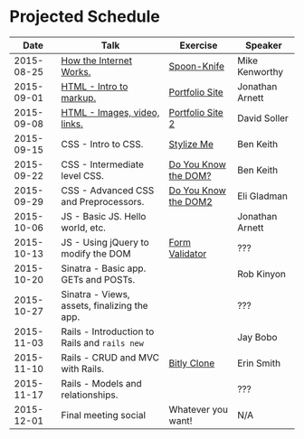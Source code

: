 # Projected Schedule

| Date       | Talk                                                                       | Exercise                                                          | Speaker           |
|------------|----------------------------------------------------------------------------|-------------------------------------------------------------------|-------------------|
| 2015-08-25 | [How the Internet Works.](https://goo.gl/ZMyDFT)                           | [Spoon-Knife](https://github.com/CWDG/Spoon-Knife)                | Mike Kenworthy    |
| 2015-09-01 | [HTML - Intro to markup.](https://github.com/j3rn/j3rn.github.io)          | [Portfolio Site](https://github.com/CWDG/portfolio-site)          | Jonathan Arnett   |
| 2015-09-08 | [HTML - Images, video, links.](https://github.com/3ygun/portfolio-site-2)  | [Portfolio Site 2](https://github.com/CWDG/portfolio-site-2)      | David Soller      |
| 2015-09-15 | CSS - Intro to CSS.                                                        | [Stylize Me](https://github.com/CWDG/stylize-me)                  | Ben Keith         |
| 2015-09-22 | CSS - Intermediate level CSS.                                              | [Do You Know the DOM?](https://github.com/CWDG/DoYouKnowTheDOM)   | Ben Keith         |
| 2015-09-29 | CSS - Advanced CSS and Preprocessors.                                      | [Do You Know the DOM2](https://github.com/CWDG/DoYouKnowTheDom2)  | Eli Gladman       |
| 2015-10-06 | JS - Basic JS. Hello world, etc.                                           |                                                                   | Jonathan Arnett   |
| 2015-10-13 | JS - Using jQuery to modify the DOM                                        | [Form Validator](https://github.com/CWDG/FormValidator)           | ???               |
| 2015-10-20 | Sinatra - Basic app. GETs and POSTs.                                       |                                                                   | Rob Kinyon        |
| 2015-10-27 | Sinatra - Views, assets, finalizing the app.                               |                                                                   | ???               |
| 2015-11-03 | Rails - Introduction to Rails and `rails new`                              |                                                                   | Jay Bobo          |
| 2015-11-10 | Rails - CRUD and MVC with Rails.                                           | [Bitly Clone](https://github.com/CWDG/BitlyClone)                 | Erin Smith        |
| 2015-11-17 | Rails - Models and relationships.                                          |                                                                   | ???               |
| 2015-12-01 | Final meeting social                                                       | Whatever you want!                                                | N/A               |

